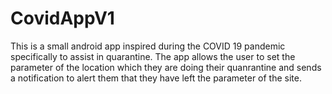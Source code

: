 # CovidAppV1
This is a small android app inspired during the COVID 19 pandemic specifically to assist in quarantine. The app allows the user to set the parameter of the location which they are doing their quanrantine and sends a notification to alert them that they have left the parameter of the site. 
![]()